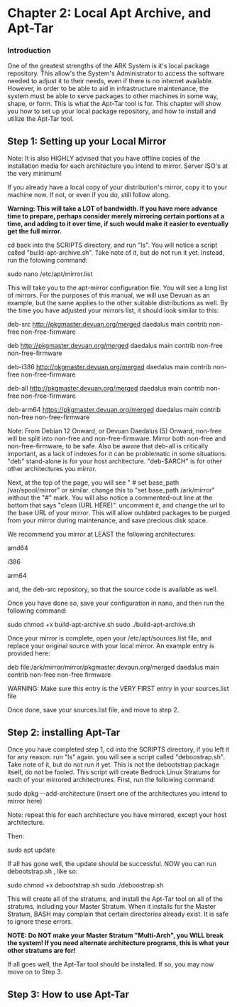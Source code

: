 # **Chapter 2: Local Apt Archive, and Apt-Tar**
### Introduction
One of the greatest strengths of the ARK System is it's local package repository. This allow's the System's Administrator to access the software needed to adjust it to their needs, even if there is no internet available. However, in order to be able to aid in infrastructure maintenance, the system must be able to serve packages to other machines in some way, shape, or form. This is what the Apt-Tar tool is for. This chapter will show you how to set up your local package repository, and how to install and utilize the Apt-Tar tool. 

## Step 1: Setting up your Local Mirror

Note: It is also HIGHLY advised that you have offline copies of the installation media for each architecture you intend to mirror. Server ISO's at the very minimum!

If you already have a local copy of your distribution's mirror, copy it to your machine now. If not, or even if you do, still follow along. 

**Warning: This will take a LOT of bandwidth. If you have more advance time to prepare, perhaps consider merely mirroring certain portions at a time, and adding to it over time, if such would make it easier to eventually get the full mirror.** 

cd back into the SCRIPTS directory, and run "ls". You will notice a script called "build-apt-archive.sh". Take note of it, but do not run it yet. Instead, run the folowing command: 

sudo nano /etc/apt/mirror.list

This will take you to the apt-mirror configuration file. You will see a long list of mirrors. For the purposes of this manual, we will use Devuan as an example, but the same applies to the other suitable distributions as well. By the time you have adjusted your mirrors list, it should look similar to this: 

deb-src http://pkgmaster.devuan.org/merged daedalus main contrib non-free non-free-firmware

deb http://pkgmaster.devuan.org/merged daedalus main contrib non-free non-free-firmware

deb-i386 http://pkgmaster.devuan.org/merged daedalus main contrib non-free non-free-firmware

deb-all http://pkgmaster.devuan.org/merged daedalus main contrib non-free non-free-firmware

deb-arm64 https://pkgmaster.devuan.org/merged daedalus main contrib non-free non-free-firmware

Note: From Debian 12 Onward, or Devuan Daedalus (5) Onward, non-free will be split into non-free and non-free-firmware. Mirror both non-free and non-free-firmware, to be safe. Also be aware that deb-all is critically important, as a lack of indexes for it can be problematic in some situations. "deb" stand-alone is for your host architecture. "deb-$ARCH" is for other other architectures you mirror. 

Next, at the top of the page, you will see " # set base_path /var/spool/mirror" or similar. change this to "set base_path /ark/mirror" without the "#" mark. You will also notice a commented-out line at the bottom that says "clean (URL HERE)". uncomment it, and change the url to the base URL of your mirror. This will allow outdated packages to be purged from your mirror during maintenance, and save precious disk space. 

We recommend you mirror at LEAST the following architectures:

amd64

i386

arm64 

and, the deb-src repository, so that the source code is available as well. 

Once you have done so, save your configuration in nano, and then run the following command: 

sudo chmod +x build-apt-archive.sh
sudo ./build-apt-archive.sh

Once your mirror is complete, open your /etc/apt/sources.list file, and replace your original source with your local mirror. An example entry is provided here: 


deb file:/ark/mirror/mirror/pkgmaster.devaun.org/merged daedalus main contrib non-free non-free firmware

WARNING: Make sure this entry is the VERY FIRST entry in your sources.list file

Once done, save your sources.list file, and move to step 2. 


## Step 2: installing Apt-Tar
Once you have completed step 1, cd into the SCRIPTS directory, if you left it for any reason. run "ls" again. you will see a script called "deboostrap.sh". Take note of it, but do not run it yet. This is not the debootstrap package itself, do not be fooled. This script will create Bedrock Linux Stratums for each of your mirrored architectrures. First, run the following command: 

sudo dpkg --add-architecture (insert one of the architectures you intend to mirror here)

Note: repeat this for each architecture you have mirrored, except your host architecture. 

Then: 

sudo apt update

If all has gone well, the update should be successful. NOW you can run debootstrap.sh , like so:

sudo chmod +x debootstrap.sh
sudo ./deboostrap.sh

This will create all of the stratums, and install the Apt-Tar tool on all of the stratums, including your Master Stratum. When it installs for the Master Stratum, BASH may complain that certain directories already exist. It is safe to ignore these errors. 

**NOTE: Do NOT make your Master Stratum "Multi-Arch", you WILL break the system! If you need alternate architecture programs, this is what your other stratums are for!**

If all goes well, the Apt-Tar tool should be installed. If so, you may now move on to Step 3. 

## Step 3: How to use Apt-Tar


 
